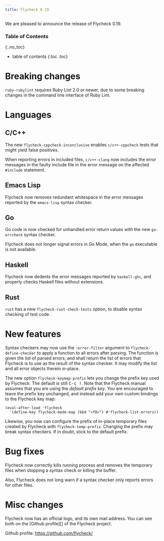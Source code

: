 ```yaml
---
title: Flycheck 0.19
---
```


We are pleased to announce the release of Flycheck 0.19.

### Table of Contents
{:.no_toc}

- table of contents
{:toc .toc}

Breaking changes
================

`ruby-rubylint` requires Ruby Lint 2.0 or newer, due to some
breaking changes in the command line interface of Ruby Lint.

Languages
=========

C/C++
-----

The new `flycheck-cppcheck-inconclusive` enables
`c/c++-cppcheck` tests that might yield false positives.

When reporting errors in included files, `c/c++-clang` now includes the error
messages in the faulty include file in the error message on the affected
`#include` statement.

Emacs Lisp
----------

Flycheck now removes redundant whitespace in the error messages reported by the
`emacs-lisp` syntax checker.

Go
--

Go code is now checked for unhandled error return values with the new
`go-errcheck` syntax checker.

Flycheck does not longer signal errors in Go Mode, when the `go` executable is
not available.

Haskell
-------

Flycheck now dedents the error messages reported by `haskell-ghc`,
and properly checks Haskell files without extensions.

Rust
----

`rust` has a new `flycheck-rust-check-tests` option, to disable syntax checking
of test code.

New features
============

Syntax checkers may now use the `:error-filter` argument to
`flycheck-define-checker` to apply a function to all errors after parsing.  The
function is given the list of parsed errors, and shall return the list of errors
that Flycheck is to use as the result of the syntax checker.  It may modify the
list and all error objects therein in-place.

The new option `flycheck-keymap-prefix` lets you change the prefix key used by
Flycheck.  The default is still <kbd>C-c !</kbd>.  Note that the Flycheck manual
assumes that you are using the *default prefix key*.  You are encouraged to leave
the prefix key unchanged, and instead add your own custom bindings to the
Flycheck key map:

    (eval-after-load 'flycheck
      '(define-key flycheck-mode-map (kbd "<f8>") #'flycheck-list-errors))

Likewise, you now can configure the prefix of in-place temporary files created
by Flycheck with `flycheck-temp-prefix`.  Changing the prefix may break syntax
checkers.  If in doubt, stick to the default prefix.

Bug fixes
=========

Flycheck now correctly kills running process and removes the temporary files
when stopping a syntax check or killing the buffer.

Also, Flycheck does not long warn if a syntax checker only reports errors for
other files.

Misc changes
============

Flycheck now has an official logo, and its own mail address.  You can see both
on the [Github profile][] of the Flycheck project.

Github profile: https://github.com/flycheck/
